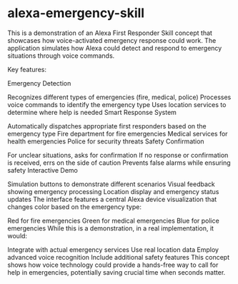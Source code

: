 # alexa-emergency-skill
This is a demonstration of an Alexa First Responder Skill concept that showcases how voice-activated emergency response could work. The application simulates how Alexa could detect and respond to emergency situations through voice commands.

Key features:

Emergency Detection

Recognizes different types of emergencies (fire, medical, police)
Processes voice commands to identify the emergency type
Uses location services to determine where help is needed
Smart Response System

Automatically dispatches appropriate first responders based on the emergency type
Fire department for fire emergencies
Medical services for health emergencies
Police for security threats
Safety Confirmation

For unclear situations, asks for confirmation
If no response or confirmation is received, errs on the side of caution
Prevents false alarms while ensuring safety
Interactive Demo

Simulation buttons to demonstrate different scenarios
Visual feedback showing emergency processing
Location display and emergency status updates
The interface features a central Alexa device visualization that changes color based on the emergency type:

Red for fire emergencies
Green for medical emergencies
Blue for police emergencies
While this is a demonstration, in a real implementation, it would:

Integrate with actual emergency services
Use real location data
Employ advanced voice recognition
Include additional safety features
This concept shows how voice technology could provide a hands-free way to call for help in emergencies, potentially saving crucial time when seconds matter.
